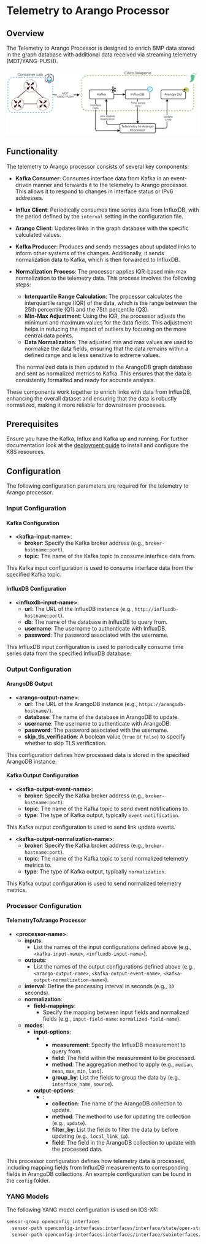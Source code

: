 # Telemetry to Arango Processor

## Overview
The Telemetry to Arango Processor is designed to enrich BMP data stored in the graph database with additional data received via streaming telemetry (MDT/YANG-PUSH).

![Telemetry To Arango Processor Overview](../images/telemetry-to-arango-processor-overview.drawio.svg)

## Functionality

The telemetry to Arango processor consists of several key components:

- **Kafka Consumer**: Consumes interface data from Kafka in an event-driven manner and forwards it to the telemetry to Arango processor. This allows it to respond to changes in interface status or IPv6 addresses.
  
- **Influx Client**: Periodically consumes time series data from InfluxDB, with the period defined by the `interval` setting in the configuration file.
  
- **Arango Client**: Updates links in the graph database with the specific calculated values.

- **Kafka Producer**: Produces and sends messages about updated links to inform other systems of the changes. Additionally, it sends normalization data to Kafka, which is then forwarded to InfluxDB.

- **Normalization Process**: The processor applies IQR-based min-max normalization to the telemetry data. This process involves the following steps:
  - **Interquartile Range Calculation**: The processor calculates the interquartile range (IQR) of the data, which is the range between the 25th percentile (Q1) and the 75th percentile (Q3).
  - **Min-Max Adjustment**: Using the IQR, the processor adjusts the minimum and maximum values for the data fields. This adjustment helps in reducing the impact of outliers by focusing on the more central data points.
  - **Data Normalization**: The adjusted min and max values are used to normalize the data fields, ensuring that the data remains within a defined range and is less sensitive to extreme values.

  The normalized data is then updated in the ArangoDB graph database and sent as normalized metrics to Kafka. This ensures that the data is consistently formatted and ready for accurate analysis.

These components work together to enrich links with data from InfluxDB, enhancing the overall dataset and ensuring that the data is robustly normalized, making it more reliable for downstream processes.


## Prerequisites
Ensure you have the Kafka, Influx and Kafka up and running. For further documentation look at the [deployment guide](https://github.com/hawkv6/deployment) to install and configure the K8S resources.


## Configuration

The following configuration parameters are required for the telemetry to Arango processor.

### Input Configuration

#### Kafka Configuration
- **\<kafka-input-name>**:
  - **broker**: Specify the Kafka broker address (e.g., `broker-hostname:port`).
  - **topic**: The name of the Kafka topic to consume interface data from.

This Kafka input configuration is used to consume interface data from the specified Kafka topic.

#### InfluxDB Configuration
- **\<influxdb-input-name>**:
  - **url**: The URL of the InfluxDB instance (e.g., `http://influxdb-hostname:port`).
  - **db**: The name of the database in InfluxDB to query from.
  - **username**: The username to authenticate with InfluxDB.
  - **password**: The password associated with the username.

This InfluxDB input configuration is used to periodically consume time series data from the specified InfluxDB database.

### Output Configuration

#### ArangoDB Output
- **\<arango-output-name>**:
  - **url**: The URL of the ArangoDB instance (e.g., `https://arangodb-hostname/`).
  - **database**: The name of the database in ArangoDB to update.
  - **username**: The username to authenticate with ArangoDB.
  - **password**: The password associated with the username.
  - **skip_tls_verification**: A boolean value (`true` or `false`) to specify whether to skip TLS verification.

This configuration defines how processed data is stored in the specified ArangoDB instance.

#### Kafka Output Configuration
- **\<kafka-output-event-name>**:
  - **broker**: Specify the Kafka broker address (e.g., `broker-hostname:port`).
  - **topic**: The name of the Kafka topic to send event notifications to.
  - **type**: The type of Kafka output, typically `event-notification`.

This Kafka output configuration is used to send link update events.

- **\<kafka-output-normalization-name>**:
  - **broker**: Specify the Kafka broker address (e.g., `broker-hostname:port`).
  - **topic**: The name of the Kafka topic to send normalized telemetry metrics to.
  - **type**: The type of Kafka output, typically `normalization`.

This Kafka output configuration is used to send normalized telemetry metrics.

### Processor Configuration

#### TelemetryToArango Processor
- **\<processor-name>**:
  - **inputs**:
    - List the names of the input configurations defined above (e.g., `<kafka-input-name>`, `<influxdb-input-name>`).
  - **outputs**:
    - List the names of the output configurations defined above (e.g., `<arango-output-name>`, `<kafka-output-event-name>`, `<kafka-output-normalization-name>`).
  - **interval**: Define the processing interval in seconds (e.g., `30` seconds).
  - **normalization**:
    - **field-mappings**:
      - Specify the mapping between input fields and normalized fields (e.g., `input-field-name`: `normalized-field-name`).
  - **modes**:
    - **input-options**:
      - **<influxdb-input-name>**:
        - **measurement**: Specify the InfluxDB measurement to query from.
        - **field**: The field within the measurement to be processed.
        - **method**: The aggregation method to apply (e.g., `median`, `mean`, `max`, `min`, `last`).
        - **group_by**: List the fields to group the data by (e.g., `interface_name`, `source`).
    - **output-options**:
      - **<arango-output-name>**:
        - **collection**: The name of the ArangoDB collection to update.
        - **method**: The method to use for updating the collection (e.g., `update`).
        - **filter_by**: List the fields to filter the data by before updating (e.g., `local_link_ip`).
        - **field**: The field in the ArangoDB collection to update with the processed data.

This processor configuration defines how telemetry data is processed, including mapping fields from InfluxDB measurements to corresponding fields in ArangoDB collections. An example configuration can be found in the `config` folder.

### YANG Models

The following YANG model configuration is used on IOS-XR:

```bash
sensor-group openconfig_interfaces
  sensor-path openconfig-interfaces:interfaces/interface/state/oper-status
  sensor-path openconfig-interfaces:interfaces/interface/subinterfaces/subinterface/openconfig-if-ip:ipv6/addresses/address
```
